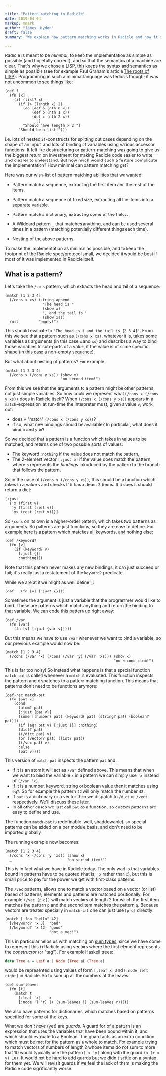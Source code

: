 ```yaml
---

title: "Pattern matching in Radicle"
date: 2019-04-04
markup: mmark
author: "James Haydon"
draft: false
summary: "We explain how pattern matching works in Radicle and how it's implemented under the hood."

---
```


Radicle is meant to be *minimal*, to keep the implementation as simple as
possible (and hopefully correct), and so that the semantics of a machine are
clear. That's why we chose a LISP, this keeps the syntax and semantics as simple
as possible (see for example Paul Graham's article [The roots of
LISP](http://paulgraham.com/rootsoflisp.html)). Programming in such a minimal
language was tedious though; it was not uncommon to see things like:

```
(def f
  (fn [x]
    (if (list? x)
      (if (> (length x) 2)
        (do (def a (nth 0 x))
            (def b (nth 1 x))
            (def c (nth 2 x))
            ...)
        "Should have length > 2!")
      "Should be a list!")))
```

i.e. lots of nested `if`-constructs for splitting out cases depending on the
shape of an input, and lots of binding of variables using various accessor
functions. It felt like destructuring or pattern-matching was going to give us
the biggest return on investment for making Radicle code easier to write and
clearer to understand. But how much would such a feature complicate the
implementation?  How minimal can pattern matching get?

Here was our wish-list of pattern matching abilities that we wanted:

- Pattern match a sequence, extracting the first item and the rest of the items.

- Pattern match a sequence of fixed size, extracting all the items into a
  separate variable.

- Pattern match a dictionary, extracting some of the fields.

- A Wildcard pattern `_` that matches anything, and can be used several times in a
  pattern (matching potentially different things each time).

- Nesting of the above patterns.

To make the implementation as minimal as possible, and to keep the footprint of
the Radicle spec/protocol small, we decided it would be best if most of it was
implemented in Radicle itself.

## What is a pattern?

Let's take the `/cons` pattern, which extracts the head and tail of a sequence:

```
(match [1 2 3 4]
  (/cons x xs) (string-append
                 "The head is "
                 (show x)
                 ", and the tail is "
                 (show xs))
  /nil         "empty!")
```

This should evaluate to `"The head is 1 and the tail is [2 3 4]"`. From this we
see that a pattern such as `(/cons x xs)`, whatever it is, takes some variables
as arguments (in this case `x` and `xs`) and describes a way to bind those
variables to sub-parts of a value, if the value is of some specific shape (in
this case a non-empty sequence).

But what about nesting of patterns? For example:

```
(match [1 2 3 4]
  (/cons x (/cons y xs)) (show x)
  _                      "no second item!")
```

From this we see that the arguments to a pattern might be other patterns, not
just simple variables. So how could we represent what `(/cons x (/cons y xs))`
does in Radicle itself? When `(/cons x (/cons y xs))` appears in a
`match`-expression, at run-time the interpreter must, given a value `v`, work
out:

- does `v` "match" `(/cons x (/cons y xs))`?
- if so, what new bindings should be available? In particular, what does it bind
  `x` and `y` to?

So we decided that a pattern is a function which takes in values to be matched,
and returns one of two possible sorts of values:

- The keyword `:nothing` if the value does not match the pattern,
- The 2-element vector `[:just b]` if the value does match the pattern, where
  `b` represents the *bindings* introduced by the pattern to the branch that
  follows the pattern.

So in the case of `(/cons x (/cons y xs))`, this should be a function which
takes in a value `v` and checks if it has at least 2 items. If it does it should
return a dict:

```
[:just
  {'x (first v)
   'y (first (rest v))
   'xs (rest (rest v))}]
```

So `\cons` on its own is a higher-order pattern, which takes two patterns as
arguments. So patterns are just functions, so they are easy to define. For
example here is a pattern which matches all keywords, and nothing else:

```
(def /keyword?
  (fn [v]
    (if (keyword? v)
      [:just {}]
      :nothing)))
```

Note that this pattern never makes any new bindings, it can just succeed or
fail; it's really just a restatement of the `keyword?` predicate.

While we are at it we might as well define `_`:

```
(def _ (fn [v] [:just {}]))
```

Sometimes the argument is just a variable that the programmer would like to
bind. These are patterns which match anything and return the binding to that
variable. We can code this pattern up right away:

```
(def /var
  (fn [var]
    (fn [v] [:just {var v}])))
```

But this means we have to use `/var` whenever we want to bind a variable, so our
previous example would now be:

```
(match [1 2 3 4]
  (/cons (/var 'x) (/cons (/var 'y) (/var 'xs))) (show x)
  _                                              "no second item!")
```

This is far too noisy! So instead what happens is that a special function
`match-pat` is called whenever a `match` is evaluated. This function inspects
the pattern and dispatches to a pattern matching function. This means that
patterns don't need to be functions anymore:

```
(def-rec match-pat
  (fn [pat v]
    (cond
      (atom? pat)
      [:just {pat v}]
      (some [(number? pat) (keyword? pat) (string? pat) (boolean? pat)])
      (if (eq? pat v) [:just {}] :nothing)
      (dict? pat)
      ((/dict pat) v)
      (or (vector? pat) (list? pat))
      ((/vec pat) v)
      :else
      (pat v))))
```

This version of `match-pat` inspects the pattern `pat` and:
- If it is an atom it will act as `/var` defined above. This means that when we
  want to bind the variable `x` in a pattern we can simply use `'x` instead of
  `(/var 'x)`.
- If it is a number, keyword, string or boolean value then it matches using
  `eq?`. So for example the pattern `42` will only match the number `42`.
- If `pat` is a dictionary or a vector then we dispatch to `/dict` or `/vect`
  respectively. We'll discuss these later.
- In all other cases we just call `pat` as a function, so custom patterns are
  easy to define and use.

The function `match-pat` is redefinable (well, shaddowable), so special patterns
can be added on a per module basis, and don't need to be imported globally.

The running example now becomes:

```
(match [1 2 3 4]
  (/cons 'x (/cons 'y 'xs)) (show x)
  _                         "no second item!")
```

This is in fact what we have in Radicle today. The only wart is that variables
bound in patterns have to be quoted (that is, `'x` rather than `x`), but this is
small price to pay for the power we get with first-class patterns.

The `/vec` patterns, allows one to match a vector based on a vector (or list)
based of patterns; elements and patterns are matched positionally. For example
`(/vec [p q])` will match vectors of length 2 for which the first item matches
the pattern `p` and the second item matches the pattern `q`. Because vectors are
treated specially in `match-pat` one can just use `[p q]` directly:

```
(match [:foo "hello" 42]
  [/keyword? 'x 0]  "bad"
  [/keyword? 'x 42] "good"
  _                 "not a vec!")
```

This in particular helps us with matching on [sum
types](https://en.wikipedia.org/wiki/Tagged_union), since we have come to
represent this in Radicle using vectors where the first element represents the
_constructor_ (or "tag"). For example Haskell trees:
``` haskell
data Tree a = Leaf a | Node (Tree a) (Tree a)
```
would be represented using values of form `[:leaf x]` and `[:node left right]`
in Radicle. So to sum up all the numbers at the leaves:

```
(def sum-leaves
  (fn [t]
    (match t
      [:leaf 'x]    x
      [:node 'l 'r] (+ (sum-leaves l) (sum-leaves r)))))
```

We also have patterns for dictionaries, which matches based on patterns
specified for some of the keys.

What we _don't have_ (yet) are _guards_. A guard for of a pattern is an
expression that uses the variables that have been bound within it, and which
should evaluate to a Boolean. The guard acts as an extra condition which must be
met for the pattern as a whole to match. For example trying to match vectors of
numbers of length 2 whose items do not sum to more that 10 would typically use
the pattern `['x 'y]` along with the guard `(< (+ x y) 10)`. It would not be
hard to add guards but we didn't settle on a syntax for them yet. We will
revisit guards if we feel the lack of them is making the Radicle code
significantly worse.
